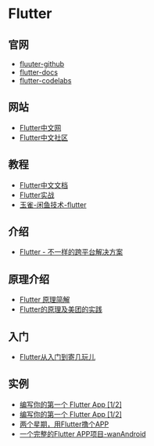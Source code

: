 # Flutter

## 官网

* [fluuter-github](https://github.com/flutter/flutter)
* [flutter-docs](https://flutter.dev/docs)
* [flutter-codelabs](https://codelabs.flutter-io.cn/)

## 网站

* [Flutter中文网](https://flutterchina.club/)
* [Flutter中文社区](https://flutter-io.cn/)

## 教程

* [Flutter中文文档](https://flutterchina.club/docs/)
* [Flutter实战](https://book.flutterchina.club/)
* [玉雀-闲鱼技术-flutter](https://www.yuque.com/xytech/flutter)

## 介绍

* [Flutter - 不一样的跨平台解决方案](https://juejin.im/post/5afd77466fb9a07aab2a12da)

## 原理介绍

* [Flutter 原理简解](https://mp.weixin.qq.com/s/CQQXD0TrlbaNWjoClIcDtw)
* [Flutter的原理及美团的实践](https://mp.weixin.qq.com/s/cJjKZCqc8UuzvEtxK1BJCw)

## 入门

* [Flutter从入门到寄几玩儿](https://segmentfault.com/a/1190000016602108)

## 实例

* [编写你的第一个 Flutter App \[1/2\]](https://codelabs.flutter-io.cn/codelabs/first-flutter-app-pt1-cn/index.html#0)
* [编写你的第一个 Flutter App \[1/2\]](https://codelabs.flutter-io.cn/codelabs/first-flutter-app-pt2-cn/index.html#0)
* [两个星期，用Flutter撸个APP](https://www.cnblogs.com/game-over/p/9998392.html)
* [一个完整的Flutter APP项目-wanAndroid](https://www.jianshu.com/p/4230654a101c?tdsourcetag=s_pctim_aiomsg)


